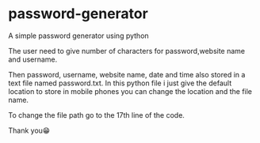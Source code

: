 # password-generator
A simple password generator using python


The user need to give number of characters for password,website name and username.

Then password, username, website name, date and time also stored in a text file named password.txt. In this python file i just give the default location to store in mobile phones you can change the location and the file name.

To change the file path go to the 17th line of the code.


Thank you😁
